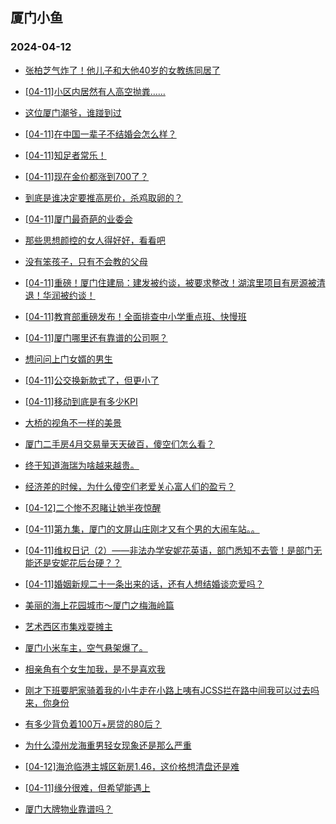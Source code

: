 ## 厦门小鱼 
### 2024-04-12

+ [张柏芝气炸了！他儿子和大他40岁的女教练同居了](http://bbs.xmfish.com/read-htm-tid-18173987.html)

+ [[04-11]小区内居然有人高空抛粪……](http://bbs.xmfish.com/read-htm-tid-18174126.html)

+ [这位厦门潮爷，谁踫到过](http://bbs.xmfish.com/read-htm-tid-18174259.html)

+ [[04-11]在中国一辈子不结婚会怎么样？](http://bbs.xmfish.com/read-htm-tid-18174352.html)

+ [[04-11]知足者常乐！](http://bbs.xmfish.com/read-htm-tid-18174274.html)

+ [[04-11]现在金价都涨到700了？](http://bbs.xmfish.com/read-htm-tid-18174319.html)

+ [到底是谁决定要推高房价，杀鸡取卵的？](http://bbs.xmfish.com/read-htm-tid-18173995.html)

+ [[04-11]厦门最奇葩的业委会](http://bbs.xmfish.com/read-htm-tid-18174357.html)

+ [那些思想颜控的女人得好好，看看吧](http://bbs.xmfish.com/read-htm-tid-18173970.html)

+ [没有笨孩子，只有不会教的父母](http://bbs.xmfish.com/read-htm-tid-18174064.html)

+ [[04-11]重磅！厦门住建局：建发被约谈，被要求整改！湖滨里项目有房源被清退！华润被约谈！](http://bbs.xmfish.com/read-htm-tid-18174399.html)

+ [[04-11]教育部重磅发布！全面排查中小学重点班、快慢班](http://bbs.xmfish.com/read-htm-tid-18174338.html)

+ [[04-11]厦门哪里还有靠谱的公司啊？](http://bbs.xmfish.com/read-htm-tid-18174328.html)

+ [想问问上门女婿的男生](http://bbs.xmfish.com/read-htm-tid-18174385.html)

+ [[04-11]公交换新款式了，但更小了](http://bbs.xmfish.com/read-htm-tid-18174361.html)

+ [[04-11]移动到底是有多少KPI](http://bbs.xmfish.com/read-htm-tid-18174318.html)

+ [大桥的视角不一样的美景](http://bbs.xmfish.com/read-htm-tid-18174384.html)

+ [厦门二手房4月交易量天天破百，傻空们怎么看？](http://bbs.xmfish.com/read-htm-tid-18174588.html)

+ [终于知道海瑞为啥越来越贵。](http://bbs.xmfish.com/read-htm-tid-18174419.html)

+ [经济差的时候，为什么傻空们老爱关心富人们的盈亏？](http://bbs.xmfish.com/read-htm-tid-18174571.html)

+ [[04-12]二个惨不忍睹让她半夜惊醒](http://bbs.xmfish.com/read-htm-tid-18174634.html)

+ [[04-11]第九集，厦门的文屏山庄刚才又有个男的大闹车站。。](http://bbs.xmfish.com/read-htm-tid-18174511.html)

+ [[04-11]维权日记（2）——非法办学安妮花英语，部门悉知不去管！是部门无能还是安妮花后台硬？？](http://bbs.xmfish.com/read-htm-tid-18174445.html)

+ [[04-11]婚姻新规二十一条出来的话，还有人想结婚谈恋爱吗？](http://bbs.xmfish.com/read-htm-tid-18174582.html)

+ [美丽的海上花园城市～厦门之梅海岭篇](http://bbs.xmfish.com/read-htm-tid-18174426.html)

+ [艺术西区市集戏耍摊主](http://bbs.xmfish.com/read-htm-tid-18174429.html)

+ [厦门小米车主，空气悬架爆了。](http://bbs.xmfish.com/read-htm-tid-18174702.html)

+ [相亲角有个女生加我，是不是喜欢我](http://bbs.xmfish.com/read-htm-tid-18174734.html)

+ [刚才下班要肥家骑着我的小牛走在小路上咦有JCSS拦在路中间我可以过去吗来，你身份](http://bbs.xmfish.com/read-htm-tid-18174577.html)

+ [有多少背负着100万+房贷的80后？](http://bbs.xmfish.com/read-htm-tid-18174479.html)

+ [为什么漳州龙海重男轻女现象还是那么严重](http://bbs.xmfish.com/read-htm-tid-18174808.html)

+ [[04-12]海沧临港主城区新房1.46，这价格想清盘还是难](http://bbs.xmfish.com/read-htm-tid-18174691.html)

+ [[04-11]缘分很难，但希望能遇上](http://bbs.xmfish.com/read-htm-tid-18174473.html)

+ [厦门大牌物业靠谱吗？](http://bbs.xmfish.com/read-htm-tid-18174660.html)

